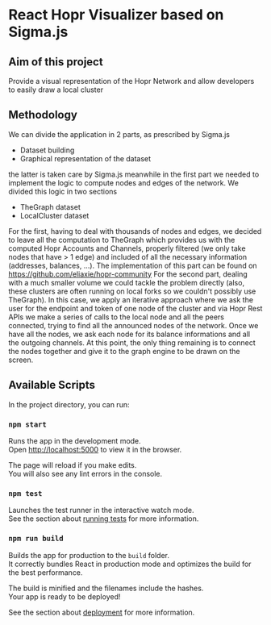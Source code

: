 # React Hopr Visualizer based on Sigma.js
## Aim of this project
Provide a visual representation of the Hopr Network and allow developers to easily draw a local cluster
## Methodology
We can divide the application in 2 parts, as prescribed by Sigma.js
- Dataset building
- Graphical representation of the dataset

the latter is taken care by Sigma.js meanwhile in the first part we needed to implement the logic to compute nodes and edges of the network.
We divided this logic in two sections
- TheGraph dataset
- LocalCluster dataset

For the first, having to deal with thousands of nodes and edges, we decided to leave all the computation to TheGraph which provides us with the computed Hopr Accounts and Channels, properly filtered (we only take nodes that have > 1 edge) and included of all the necessary information (addresses, balances, ...). The implementation of this part can be found on https://github.com/eliaxie/hopr-community For the second part, dealing with a much smaller volume we could tackle the problem directly (also, these clusters are often running on local forks so we couldn't possibly use TheGraph). In this case, we apply an iterative approach where we ask the user for the endpoint and token of one node of the cluster and via Hopr Rest APIs we make a series of calls to the local node and all the peers connected, trying to find all the announced nodes of the network. Once we have all the nodes, we ask each node for its balance informations and all the outgoing channels. At this point, the only thing remaining is to connect the nodes together and give it to the graph engine to be drawn on the screen.


## Available Scripts

In the project directory, you can run:

### `npm start`

Runs the app in the development mode.\
Open [http://localhost:5000](http://localhost:5000) to view it in the browser.

The page will reload if you make edits.\
You will also see any lint errors in the console.

### `npm test`

Launches the test runner in the interactive watch mode.\
See the section about [running tests](https://facebook.github.io/create-react-app/docs/running-tests) for more information.

### `npm run build`

Builds the app for production to the `build` folder.\
It correctly bundles React in production mode and optimizes the build for the best performance.

The build is minified and the filenames include the hashes.\
Your app is ready to be deployed!

See the section about [deployment](https://facebook.github.io/create-react-app/docs/deployment) for more information.
